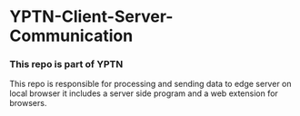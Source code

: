 # YPTN-Client-Server-Communication
### This repo is part of YPTN 
This repo is responsible for processing and sending data to edge server on local browser 
it includes a server side program and a web extension for browsers.
